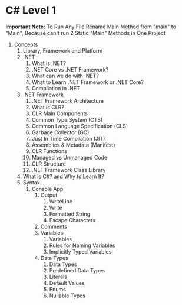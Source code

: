 # C# Level 1

**Important Note:** To Run Any File Rename Main Method from "main" to "Main", Because can't run 2 Static "Main" Methods in One Project

1. Concepts
    1. Library, Framework and Platform
    2. .NET
        1. What is .NET?
        2. .NET Core vs .NET Framework?
        3. What can we do with .NET?
        4. What to Learn .NET Framework or .NET Core?
        5. Compilation in .NET
    3. .NET Framework
        1. .NET Framework Architecture
        2. What is CLR?
        3. CLR Main Components
        4. Common Type System (CTS)
        5. Common Language Specification (CLS)
        6. Garbage Collector (GC)
        7. Just In Time Compilation (JIT)
        8. Assemblies & Metadata (Manifest)
        9. CLR Functions
        10. Managed vs Unmanaged Code
        11. CLR Structure
        12. .NET Framework Class Library
    4. What is C#? and Why to Learn It?
    5. Syntax
        1. Console App
            1. Output
                1. WriteLine
                2. Write
                3. Formatted String
                4. Escape Characters
            2. Comments
            3. Variables
                1. Variables
                2. Rules for Naming Variables
                3. Implicitly Typed Variables
            4. Data Types
                1. Data Types
                2. Predefined Data Types
                3. Literals
                4. Default Values
                5. Enums
                6. Nullable Types